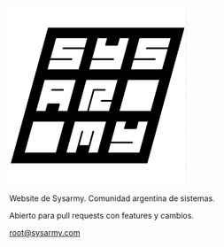 <a href="https://sysarmy.com"><img src="./images/logo.png" width="320" height="320"></a><br />

Website de Sysarmy. Comunidad argentina de sistemas.

Abierto para pull requests con features y cambios.

root@sysarmy.com
